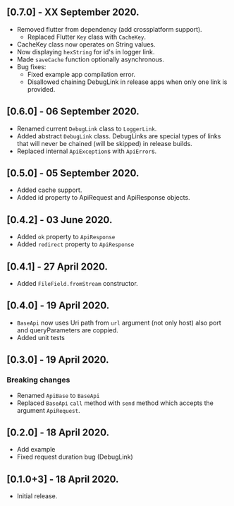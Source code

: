 ## [0.7.0] - XX September 2020.
- Removed flutter from dependency (add crossplatform support).
  - Replaced Flutter `Key` class with `CacheKey`.
- CacheKey class now operates on String values.
- Now displaying `hexString` for id's in logger link.
- Made `saveCache` function optionally asynchronous.
- Bug fixes:
  - Fixed example app compilation error.
  - Disallowed chaining DebugLink in release apps when only one link is provided.
## [0.6.0] - 06 September 2020.
- Renamed current `DebugLink` class to `LoggerLink`.
- Added abstract `DebugLink` class. DebugLinks are special types of links that will never be chained (will be skipped) in release builds. 
- Replaced internal `ApiException`s with `ApiError`s.
## [0.5.0] - 05 September 2020.
* Added cache support.
* Added id property to ApiRequest and ApiResponse objects.
## [0.4.2] - 03 June 2020.
* Added `ok` property to `ApiResponse`
* Added `redirect` property to `ApiResponse`
## [0.4.1] - 27 April 2020.
* Added `FileField.fromStream` constructor.
## [0.4.0] - 19 April 2020.
* `BaseApi` now uses Uri path from `url` argument (not only host) also port and queryParameters are coppied.
* Added unit tests
## [0.3.0] - 19 April 2020.
### Breaking changes
* Renamed `ApiBase` to `BaseApi`
* Replaced `BaseApi` `call` method with `send` method which accepts the argument `ApiRequest`.
## [0.2.0] - 18 April 2020.
* Add example
* Fixed request duration bug (DebugLink)
## [0.1.0+3] - 18 April 2020.
* Initial release.
